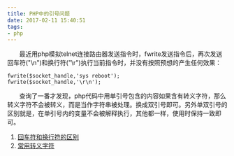 ```yaml
---
title: PHP中的引号问题
date: 2017-02-11 15:40:51
tags:
- php
---
```

&#160; &#160; &#160; &#160;最近用php模拟telnet连接路由器发送指令时，fwrite发送指令后，再次发送回车符("\n")和换行符("\r")执行当前指令时，并没有按照预想的产生任何效果：

    fwrite($socket_handle,'sys reboot');
    fwrite($socket_handle,'\r\n');
&#160; &#160; &#160; &#160;查询了一番才发现，php代码中用单引号包含的内容如果含有转义字符，那么转义字符不会被转义，而是当作字符串被处理。换成双引号即可。另外单双引号的区别就是，在单引号内的变量不会被解释执行，其他都一样，使用时保持一致即可。

1. [回车符和换行符的区别](http://www.cnblogs.com/yunf/archive/2011/04/20/2021830.html)
2. [常用转义字符](http://baike.baidu.com/link?url=gOWNyWAZ5bkGwrbA1koAZ6Z0cDNjXvn7HyDOykHR8y-QMzS0j3RriKRfvtCTfFTDi4ZJ_z8jVKDcL_5c05Sl_XnHt82LB7Yul4Zz9pLKHr7GUm8xRuTcRvx7Rph3KcGh)
<!--![](http://d.hiphotos.baidu.com/zhidao/wh%3D450%2C600/sign=f8180c7aae64034f0f98ca029af35507/18d8bc3eb13533fa31685189add3fd1f40345bbf.jpg)-->